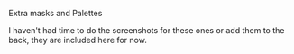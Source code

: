 Extra masks and Palettes

I haven't had time to do the screenshots for these ones or add them to the back, they are included here for now.